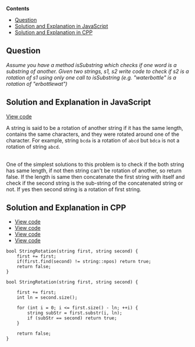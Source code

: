 **Contents**

- [Question](#question)
- [Solution and Explanation in JavaScript](#solution-and-explanation-in-javascript)
- [Solution and Explanation in CPP](#solution-and-explanation-in-cpp)

## Question
*Assume you have a method isSubstring which checks if one word is a substring of another. Given two strings, s1, s2 write code to check if s2 is a rotation of s1 using only one call to isSubstring (e.g. "waterbottle" is a rotation of "erbottlewat")*

## Solution and Explanation in JavaScript

[View code](/Array%20and%20Strings/String/StringRotation/StringRotation.js)

A string is said to be a rotation of another string if it has the same length, contains the same characters, and they were rotated around one of the character. For example, string `bcda` is a rotation of `abcd` but `bdca` is not a rotation of string `abcd`. <br> <br>

One of the simplest solutions to this problem is to check if the both string has same length, if not then string can't be rotation of another, so return false. If the length is same then concatenate the first string with itself and check if the second string is the sub-string of the concatenated string or not. If yes then second string is a rotation of first string. 

## Solution and Explanation in CPP

- [View code](/Array%20and%20Strings/String/StringRotation/StringRotation01.cpp)
- [View code](/Array%20and%20Strings/String/StringRotation/StringRotation02.cpp)
- [View code](/Array%20and%20Strings/String/StringRotation/StringRotation03.cpp)
- [View code](/Array%20and%20Strings/String/StringRotation/StringRotation04.cpp)

```
bool StringRotation(string first, string second) {
    first += first;
    if(first.find(second) != string::npos) return true;
    return false;
}
```
```
bool StringRotation(string first, string second) {

    first += first;
    int ln = second.size();

    for (int i = 0; i <= first.size() - ln; ++i) {
        string subStr = first.substr(i, ln);
        if (subStr == second) return true;
    }

    return false;
}
```